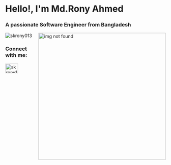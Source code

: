 <h1 align="left">Hello!, I'm Md.Rony Ahmed</h1>
<h3 align="left">A passionate Software Engineer from Bangladesh</h3>
<img align="right" width="400" src="https://cdn.dribbble.com/users/1162077/screenshots/3848914/programmer.gif" alt="img not found">

<p align="left"> <img src="https://komarev.com/ghpvc/?username=skrony013&label=Profile%20views&color=0e75b6&style=flat" alt="skrony013" /> </p>


<h3 align="left">Connect with me:</h3>
<p align="left">
<a href="https://fb.com/skrony13" target="blank"><img align="center" src="https://raw.githubusercontent.com/rahuldkjain/github-profile-readme-generator/master/src/images/icons/Social/facebook.svg" alt="skrony13" height="30" width="40" /></a>
</p>



